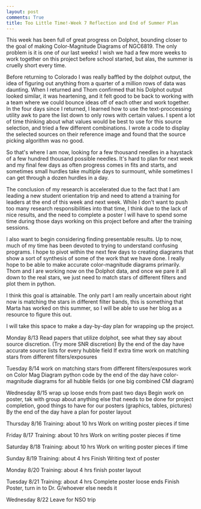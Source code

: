 ```yaml
---
layout: post
comments: True
title: Too Little Time!-Week 7 Reflection and End of Summer Plan
---
```


This week has been full of great progress on Dolphot, bounding closer to the goal of making Color-Magnitude Diagrams of NGC6819. The only problem is it is one of our last weeks! I wish we had a few more weeks to work together on this project before school started, but alas, the summer is cruelly short every time.

Before returning to Colorado I was really baffled by the dolphot output, the idea of figuring out anything from a quarter of a million rows of data was daunting. When I returned and Thom confirmed that his Dolphot output looked similar, it was heartening, and it felt good to be back to working with a team where we could bounce ideas off of each other and work together. In the four days since I returned, I learned how to use the text-proccessing utility awk to pare the list down to only rows with certain values. I spent a lot of time thinking about what values would be best to use for this source selection, and tried a few different combinations. I wrote a code to display the selected sources on their reference image and found that the source picking algorithm was no good.

So that's where I am now, looking for a few thousand needles in a haystack of a few hundred thousand possible needles. It's hard to plan for next week and my final few days as often progress comes in fits and starts, and sometimes small hurdles take multiple days to surmount, while sometimes I can get through a dozen hurdles in a day.

The conclusion of my research is accelerated due to the fact that I am leading a new student orientation trip and need to attend a training for leaders at the end of this week and next week. While I don't want to push too many research responsibilities into that time, I think due to the lack of nice results, and the need to complete a poster I will have to spend some time during those days working on this project before and after the training sessions.

I also want to begin considering finding presentable results. Up to now, much of my time has been devoted to trying to understand confusing programs. I hope to pivot within the next few days to creating diagrams that show a sort of synthesis of some of the work that we have done. I really hope to be able to make accurate color-magnitude diagrams primarily. Thom and I are working now on the Dolphot data, and once we pare it all down to the real stars, we just need to match stars of different filters and plot them in python.

I think this goal is attainable. The only part I am really uncertain about right now is matching the stars in different filter bands, this is something that Marta has worked on this summer, so I will be able to use her blog as a resource to figure this out.

I will take this space to make a day-by-day plan for wrapping up the project.

Monday 8/13
Read papers that utilize dolphot, see what they say about source discretion. (Try more SNR discretion)
By the end of the day have accurate source lists for every hubble field
If extra time work on matching stars from different filters/exposures

Tuesday 8/14
work on matching stars from different filters/exposures
work on Color Mag Diagram python code
by the end of the day have color-magnitude diagrams for all hubble fields (or one big combined CM diagram)

Wednesday 8/15
wrap up loose ends from past two days
Begin work on poster, tak with group about anything else that needs to be done for project completion, good things to have for our posters (graphics, tables, pictures)
By the end of the day have a plan for poster layout

Thursday 8/16
Training: about 10 hrs
Work on writing poster pieces if time

Friday 8/17
Training: about 10 hrs
Work on writing poster pieces if time

Saturday 8/18
Training: about 10 hrs
Work on writing poster pieces if time

Sunday 8/19
Training: about 4 hrs
Finish Writing text of poster

Monday 8/20
Training: about 4 hrs
finish poster layout

Tuesday 8/21
Training: about 4 hrs
Complete poster loose ends
Finish Poster, turn in to Dr. G/whoever else needs it

Wednesday 8/22
Leave for NSO trip

